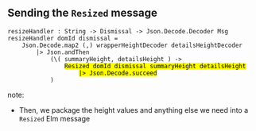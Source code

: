##  Sending the `Resized` message

<pre><code class="elm" data-trim data-noescape>resizeHandler : String -> Dismissal -> Json.Decode.Decoder Msg
resizeHandler domId dismissal =
    Json.Decode.map2 (,) wrapperHeightDecoder detailsHeightDecoder
        |> Json.andThen
            (\( summaryHeight, detailsHeight ) ->
                <mark>Resized domId dismissal summaryHeight detailsHeight</mark>
                    <mark>|> Json.Decode.succeed</mark>
            )
</code></pre>

note:
* Then, we package the height values and anything else we need into a `Resized` Elm message
